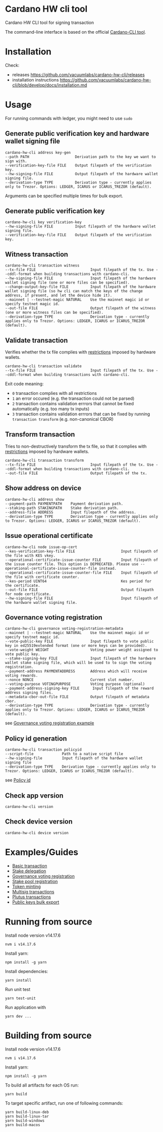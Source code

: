 # Cardano HW cli tool

Cardano HW CLI tool for signing transaction

The command-line interface is based on the official [Cardano-CLI tool](https://docs.cardano.org/projects/cardano-node/en/latest/reference/cardano-node-cli-reference.html).

# Installation
Check:
- releases https://github.com/vacuumlabs/cardano-hw-cli/releases
- installation instructions https://github.com/vacuumlabs/cardano-hw-cli/blob/develop/docs/installation.md

# Usage
For running commands with ledger, you might need to use `sudo`

## Generate public verification key and hardware wallet signing file
```
cardano-hw-cli address key-gen
--path PATH                     Derivation path to the key we want to sign with.
--verification-key-file FILE    Output filepath of the verification key.
--hw-signing-file FILE          Output filepath of the hardware wallet signing file.
--derivation-type TYPE          Derivation type - currently applies only to Trezor. Options: LEDGER, ICARUS or ICARUS_TREZOR (default).
```
Arguments can be specified multiple times for bulk export.

## Generate public verification key
```
cardano-hw-cli key verification-key
--hw-signing-file FILE          Input filepath of the hardware wallet signing file.
--verification-key-file FILE    Output filepath of the verification key.
```

## Witness transaction
```
cardano-hw-cli transaction witness
--tx-file FILE                         Input filepath of the tx. Use --cddl-format when building transactions with cardano-cli.
--hw-signing-file FILE                 Input filepath of the hardware wallet signing file (one or more files can be specified).
--change-output-key-file FILE          Input filepath of the hardware wallet signing file (so hw cli can match the keys of the change address, if present, and let the device hide it).
--mainnet | --testnet-magic NATURAL    Use the mainnet magic id or specify testnet magic id.
--out-file FILE                        Output filepath of the witness (one or more witness files can be specified).
--derivation-type TYPE                 Derivation type - currently applies only to Trezor. Options: LEDGER, ICARUS or ICARUS_TREZOR (default).
```

## Validate transaction
Verifies whether the tx file complies with [restrictions](https://github.com/cardano-foundation/CIPs/blob/master/CIP-0021/README.md) imposed by hardware wallets.
```
cardano-hw-cli transaction validate
--tx-file FILE                         Input filepath of the tx. Use --cddl-format when building transactions with cardano-cli.
```
Exit code meaning:
- `0` transaction complies with all restrictions
- `1` an error occured (e.g. the transaction could not be parsed)
- `2` transaction contains validation errrors that cannot be fixed automatically (e.g. too many tx inputs)
- `3` transaction contains validation errrors that can be fixed by running `transaction transform` (e.g. non-canonical CBOR)

## Transform transaction
Tries to non-destructively transform the tx file, so that it complies with [restrictions](https://github.com/cardano-foundation/CIPs/blob/master/CIP-0021/README.md) imposed by hardware wallets.
```
cardano-hw-cli transaction transform
--tx-file FILE                         Input filepath of the tx. Use --cddl-format when building transactions with cardano-cli.
--out-file FILE                        Output filepath of the tx.
```

## Show address on device
```
cardano-hw-cli address show
--payment-path PAYMENTPATH    Payment derivation path.
--staking-path STAKINGPATH    Stake derivation path.
--address-file ADDRESS        Input filepath of the address.
--derivation-type TYPE        Derivation type - currently applies only to Trezor. Options: LEDGER, ICARUS or ICARUS_TREZOR (default).
```

## Issue operational certificate
```
cardano-hw-cli node issue-op-cert
--kes-verification-key-file FILE                     Input filepath of the file with KES vkey.
--operational-certificate-issue-counter FILE         Input filepath of the issue counter file. This option is DEPRECATED. Please use --operational-certificate-issue-counter-file instead.
--operational-certificate-issue-counter-file FILE    Input filepath of the file with certificate counter.
--kes-period UINT64                                  Kes period for the certificate.
--out-file FILE                                      Output filepath for node certificate.
--hw-signing-file FILE                               Input filepath of the hardware wallet signing file.
```

## Governance voting registration
```
cardano-hw-cli governance voting-registration-metadata
--mainnet | --testnet-magic NATURAL    Use the mainnet magic id or specify testnet magic id.
--vote-public-key FILE                 Input filepath to vote public key in ed25519extended format (one or more keys can be provided).
--vote-weight WEIGHT                   Voting power weight assigned to vote public key.
--stake-signing-key FILE               Input filepath of the hardware wallet stake signing file, which will be used to to sign the voting registration.
--payment-address PAYMENTADDRESS       Address which will receive voting rewards.
--nonce NONCE                          Current slot number.
--voting-purpose VOTINGPURPOSE         Voting purpose (optional)
--payment-address-signing-key FILE      Input filepath of the reward address signing files.
--metadata-cbor-out-file FILE          Output filepath of metadata cbor.
--derivation-type TYPE                 Derivation type - currently applies only to Trezor. Options: LEDGER, ICARUS or ICARUS_TREZOR (default).
```

see [Governance voting registration example](docs/governance-voting-registration-example.md)

## Policy id generation
```
cardano-hw-cli transaction policyid
--script-file             Path to a native script file
--hw-signing-file         Input filepath of the hardware wallet signing file
--derivation-type TYPE    Derivation type - currently applies only to Trezor. Options: LEDGER, ICARUS or ICARUS_TREZOR (default).
```

see [Policy id](docs/token-minting.md#policy-id)

## Check app version
```
cardano-hw-cli version
```

## Check device version
```
cardano-hw-cli device version
```

# Examples/Guides
- [Basic transaction](docs/transaction-example.md)
- [Stake delegation](docs/delegation-example.md)
- [Governance voting registration](docs/governance-voting-registration-example.md)
- [Stake pool registration](docs/pool-registration.md)
- [Token minting](docs/token-minting.md)
- [Multisig transactions](docs/multisig-transactions.md)
- [Plutus transactions](docs/plutus-transactions.md)
- [Public keys bulk export](docs/public-keys-bulk-export-example.md)

# Running from source
Install node version v14.17.6
```
nvm i v14.17.6
```

Install yarn:
```
npm install -g yarn
```

Install dependencies:
```
yarn install
```

Run unit test
```
yarn test-unit
```

Run application with
```
yarn dev ...
```

# Building from source
Install node version v14.17.6
```
nvm i v14.17.6
```

Install yarn:
```
npm install -g yarn
```

To build all artifacts for each OS run:
```
yarn build
```

To target specific artifact, run one of following commands:
```
yarn build-linux-deb
yarn build-linux-tar
yarn build-windows
yarn build-macos
```
